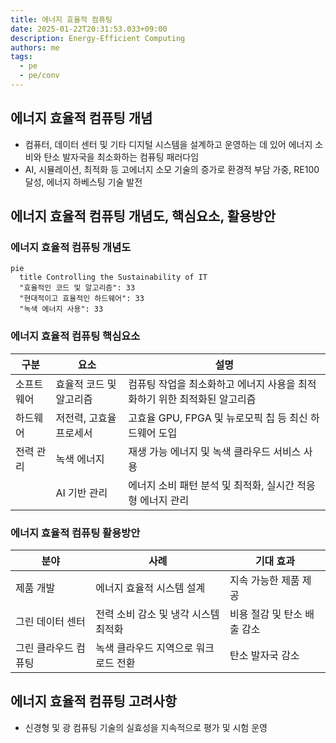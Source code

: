 ```yaml
---
title: 에너지 효율적 컴퓨팅
date: 2025-01-22T20:31:53.033+09:00
description: Energy-Efficient Computing
authors: me
tags:
  - pe
  - pe/conv
---
```


## 에너지 효율적 컴퓨팅 개념

- 컴퓨터, 데이터 센터 및 기타 디지털 시스템을 설계하고 운영하는 데 있어 에너지 소비와 탄소 발자국을 최소화하는 컴퓨팅 패러다임
- AI, 시뮬레이션, 최적화 등 고에너지 소모 기술의 증가로 환경적 부담 가중, RE100 달성, 에너지 하베스팅 기술 발전

## 에너지 효율적 컴퓨팅 개념도, 핵심요소, 활용방안

### 에너지 효율적 컴퓨팅 개념도

```mermaid
pie
  title Controlling the Sustainability of IT
  "효율적인 코드 및 알고리즘": 33
  "현대적이고 효율적인 하드웨어": 33
  "녹색 에너지 사용": 33
```

### 에너지 효율적 컴퓨팅 핵심요소

| 구분 | 요소 | 설명 |
| --- | --- | --- |
| 소프트웨어 | 효율적 코드 및 알고리즘 | 컴퓨팅 작업을 최소화하고 에너지 사용을 최적화하기 위한 최적화된 알고리즘 |
| 하드웨어 | 저전력, 고효율 프로세서 | 고효율 GPU, FPGA 및 뉴로모픽 칩 등 최신 하드웨어 도입 |
| 전력 관리 | 녹색 에너지 | 재생 가능 에너지 및 녹색 클라우드 서비스 사용 |
| | AI 기반 관리 | 에너지 소비 패턴 분석 및 최적화, 실시간 적응형 에너지 관리 |

### 에너지 효율적 컴퓨팅 활용방안

| 분야 | 사례 | 기대 효과 |
| --- | --- | --- |
| 제품 개발 | 에너지 효율적 시스템 설계 | 지속 가능한 제품 제공 |
| 그린 데이터 센터 | 전력 소비 감소 및 냉각 시스템 최적화 | 비용 절감 및 탄소 배출 감소 |
| 그린 클라우드 컴퓨팅 | 녹색 클라우드 지역으로 워크로드 전환 | 탄소 발자국 감소 |

## 에너지 효율적 컴퓨팅 고려사항

- 신경형 및 광 컴퓨팅 기술의 실효성을 지속적으로 평가 및 시험 운영
